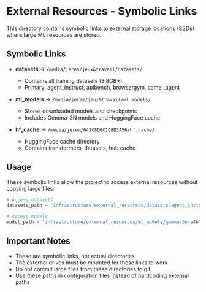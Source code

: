 # External Resources - Symbolic Links

This directory contains symbolic links to external storage locations (SSDs) where large ML resources are stored.

## Symbolic Links

- **datasets** → `/media/jerem/jeux&travail/datasets/`
  - Contains all training datasets (3.8GB+)
  - Primary: agent_instruct, apibench, browsergym, camel_agent

- **ml_models** → `/media/jerem/jeux&travail/ml_models/`
  - Stores downloaded models and checkpoints
  - Includes Gemma-3N models and HuggingFace cache

- **hf_cache** → `/media/jerem/641C8D6C1C8D3A56/hf_cache/`
  - HuggingFace cache directory
  - Contains transformers, datasets, hub cache

## Usage

These symbolic links allow the project to access external resources without copying large files:

```python
# Access datasets
datasets_path = "infrastructure/external_resources/datasets/agent_instruct"

# Access models
model_path = "infrastructure/external_resources/ml_models/gemma-3n-e4b"
```

## Important Notes

- These are symbolic links, not actual directories
- The external drives must be mounted for these links to work
- Do not commit large files from these directories to git
- Use these paths in configuration files instead of hardcoding external paths